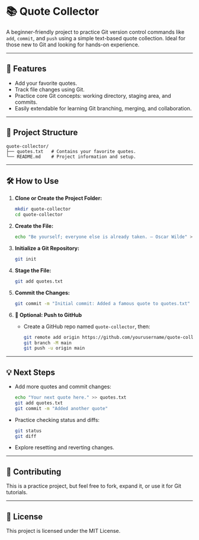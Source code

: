 # 📚 Quote Collector

A beginner-friendly project to practice Git version control commands like `add`, `commit`, and `push` using a simple text-based quote collection. Ideal for those new to Git and looking for hands-on experience.

---

## 🚀 Features

- Add your favorite quotes.
- Track file changes using Git.
- Practice core Git concepts: working directory, staging area, and commits.
- Easily extendable for learning Git branching, merging, and collaboration.

---

## 📁 Project Structure

```
quote-collector/
├── quotes.txt   # Contains your favorite quotes.
└── README.md    # Project information and setup.
```

---

## 🛠️ How to Use

1. **Clone or Create the Project Folder:**

   ```bash
   mkdir quote-collector
   cd quote-collector
   ```

2. **Create the File:**

   ```bash
   echo "Be yourself; everyone else is already taken. – Oscar Wilde" > quotes.txt
   ```

3. **Initialize a Git Repository:**

   ```bash
   git init
   ```

4. **Stage the File:**

   ```bash
   git add quotes.txt
   ```

5. **Commit the Changes:**

   ```bash
   git commit -m "Initial commit: Added a famous quote to quotes.txt"
   ```

6. **🔗 Optional: Push to GitHub**

   - Create a GitHub repo named `quote-collector`, then:

     ```bash
     git remote add origin https://github.com/yourusername/quote-collector.git
     git branch -M main
     git push -u origin main
     ```

---

## 💡 Next Steps

- Add more quotes and commit changes:

   ```bash
   echo "Your next quote here." >> quotes.txt
   git add quotes.txt
   git commit -m "Added another quote"
   ```

- Practice checking status and diffs:

   ```bash
   git status
   git diff
   ```

- Explore resetting and reverting changes.

---

## 🙌 Contributing

This is a practice project, but feel free to fork, expand it, or use it for Git tutorials.

---

## 📜 License

This project is licensed under the MIT License.
```
